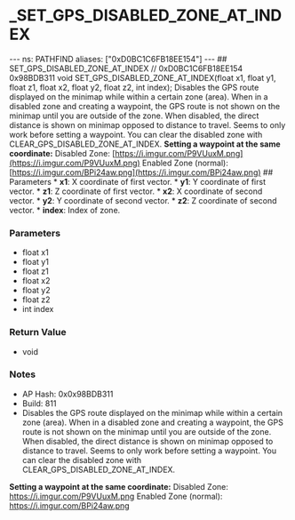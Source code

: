 # _SET_GPS_DISABLED_ZONE_AT_INDEX

--- ns: PATHFIND aliases: ["0xD0BC1C6FB18EE154"] --- ## SET_GPS_DISABLED_ZONE_AT_INDEX  // 0xD0BC1C6FB18EE154 0x98BDB311 void SET_GPS_DISABLED_ZONE_AT_INDEX(float x1, float y1, float z1, float x2, float y2, float z2, int index);  Disables the GPS route displayed on the minimap while within a certain zone (area). When in a disabled zone and creating a waypoint, the GPS route is not shown on the minimap until you are outside of the zone. When disabled, the direct distance is shown on minimap opposed to distance to travel. Seems to only work before setting a waypoint.  You can clear the disabled zone with CLEAR_GPS_DISABLED_ZONE_AT_INDEX.  **Setting a waypoint at the same coordinate:**  Disabled Zone: [https://i.imgur.com/P9VUuxM.png](https://i.imgur.com/P9VUuxM.png)  Enabled Zone (normal): [https://i.imgur.com/BPi24aw.png](https://i.imgur.com/BPi24aw.png)   ## Parameters * **x1**: X coordinate of first vector. * **y1**: Y coordinate of first vector. * **z1**: Z coordinate of first vector. * **x2**: X coordinate of second vector. * **y2**: Y coordinate of second vector. * **z2**: Z coordinate of second vector. * **index**: Index of zone.

### Parameters
* float x1
* float y1
* float z1
* float x2
* float y2
* float z2
* int index

### Return Value
* void

### Notes
* AP Hash: 0x0x98BDB311
* Build: 811
* Disables the GPS route displayed on the minimap while within a certain zone (area). When in a disabled zone and creating a waypoint, the GPS route is not shown on the minimap until you are outside of the zone. When disabled, the direct distance is shown on minimap opposed to distance to travel. Seems to only work before setting a waypoint.
You can clear the disabled zone with CLEAR_GPS_DISABLED_ZONE_AT_INDEX.

**Setting a waypoint at the same coordinate:**
Disabled Zone: https://i.imgur.com/P9VUuxM.png
Enabled Zone (normal): https://i.imgur.com/BPi24aw.png

